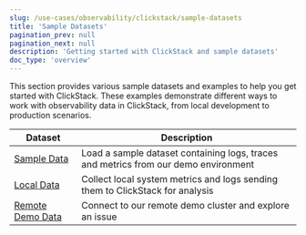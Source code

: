 ```yaml
---
slug: /use-cases/observability/clickstack/sample-datasets
title: 'Sample Datasets'
pagination_prev: null
pagination_next: null
description: 'Getting started with ClickStack and sample datasets'
doc_type: 'overview'
---
```


This section provides various sample datasets and examples to help you get started with ClickStack. These examples demonstrate different ways to work with observability data in ClickStack, from local development to production scenarios.

| Dataset | Description |
|---------|-------------|
| [Sample Data](sample-data.md) | Load a sample dataset containing logs, traces and metrics from our demo environment |
| [Local Data](local-data.md) | Collect local system metrics and logs sending them to ClickStack for analysis |
| [Remote Demo Data](remote-demo-data.md) | Connect to our remote demo cluster and explore an issue |
